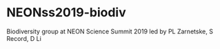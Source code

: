# NEONss2019-biodiv
Biodiversity group at NEON Science Summit 2019 led by PL Zarnetske, S Record, D Li
